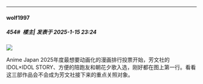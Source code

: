 ﻿
*****

####  wolf1997  
##### 454#         楼主| 发表于 2025-1-15 23:24

<img src="https://s3.bmp.ovh/imgs/2025/01/15/1afd5df893e3bd3a.jpg" referrerpolicy="no-referrer">

Anime Japan 2025年度最想要动画化的漫画排行投票开始，芳文社的IDOL×IDOL STORY、方便的陪跑友和朝花夕歌入选，刚好都在图上第一行。看看这三部作品会不会成为芳文社接下来的重点关照对象。

